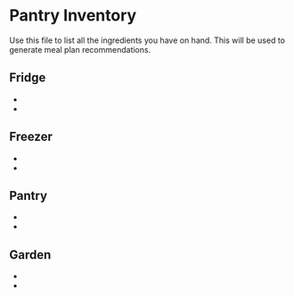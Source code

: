 # Pantry Inventory

Use this file to list all the ingredients you have on hand. This will be used to generate meal plan recommendations.

## Fridge
- 
- 

## Freezer
- 
- 

## Pantry
- 
- 

## Garden
- 
-